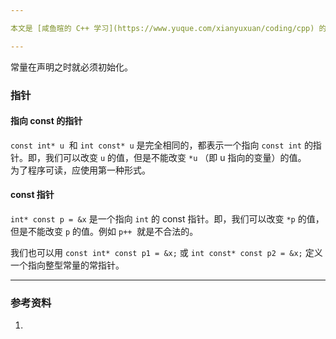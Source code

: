 ```yaml
---

本文是 [咸鱼暄的 C++ 学习](https://www.yuque.com/xianyuxuan/coding/cpp) 的补充部分 [2 C++知识补充](https://www.yuque.com/xianyuxuan/coding/cpppp) 的一个章节。

---
```


常量在声明之时就必须初始化。

### 指针

#### 指向 const 的指针
`const int* u`  和 `int const* u` 是完全相同的，都表示一个指向 `const int` 的指针。即，我们可以改变 `u` 的值，但是不能改变 `*u` （即 u 指向的变量）的值。<br />为了程序可读，应使用第一种形式。

#### const 指针
`int* const p = &x` 是一个指向 `int` 的 const 指针。即，我们可以改变 `*p` 的值，但是不能改变 `p` 的值。例如 `p++`  就是不合法的。

我们也可以用 `const int* const p1 = &x;` 或 `int const* const p2 = &x;` 定义一个指向整型常量的常指针。

---


### 参考资料

1. <br />
